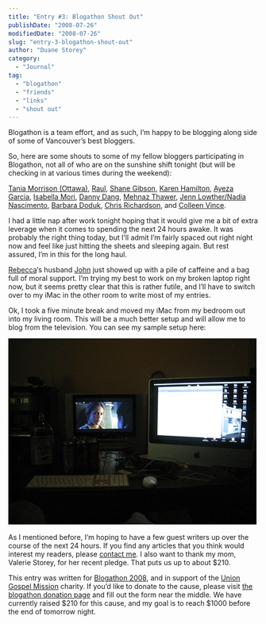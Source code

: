 ```yaml
---
title: "Entry #3: Blogathon Shout Out"
publishDate: "2008-07-26"
modifiedDate: "2008-07-26"
slug: "entry-3-blogathon-shout-out"
author: "Duane Storey"
category:
  - "Journal"
tag:
  - "blogathon"
  - "friends"
  - "links"
  - "shout out"
---
```


Blogathon is a team effort, and as such, I’m happy to be blogging along side of some of Vancouver’s best bloggers.

So, here are some shouts to some of my fellow bloggers participating in Blogathon, not all of who are on the sunshine shift tonight (but will be checking in at various times during the weekend):

[Tania Morrison (Ottawa)](http://whatusernameisnttaken.blogspot.com), [Raul](http://www.hummingbird604.com), [Shane Gibson](http://www.closingbigger.net), [Karen Hamilton](http://tinybites.ca), [Ayeza Garcia](http://balikbayanbox.pansitan.net), [Isabella Mori](http://moritherapy.org), [Danny Dang](http://dannydang.com), [Mehnaz Thawer](http://www.strawberryghetto.blogspot.com), [Jenn Lowther/Nadia Nascimento](http://www.invokemedia.com/blog), [Barbara Doduk](http://iamlove.blogspot.com), [Chris Richardson](http://www.tagga.com), and [Colleen Vince](http://353review.com).

I had a little nap after work tonight hoping that it would give me a bit of extra leverage when it comes to spending the next 24 hours awake. It was probably the right thing today, but I’ll admit I’m fairly spaced out right night now and feel like just hitting the sheets and sleeping again. But rest assured, I’m in this for the long haul.

[Rebecca](http://miss604.com)‘s husband [John](http://johnbollwitt.com) just showed up with a pile of caffeine and a bag full of moral support. I’m trying my best to work on my broken laptop right now, but it seems pretty clear that this is rather futile, and I’ll have to switch over to my iMac in the other room to write most of my entries.

Ok, I took a five minute break and moved my iMac from my bedroom out into my living room. This will be a much better setup and will allow me to blog from the television. You can see my sample setup here:

[![Blogging from home](_images/entry-3-blogathon-shout-out-1.jpg)](http://flickr.com/photos/duanestorey/2702456287/)

As I mentioned before, I’m hoping to have a few guest writers up over the course of the next 24 hours. If you find any articles that you think would interest my readers, please [contact me](http://www.migratorynerd.com/contact). I also want to thank my mom, Valerie Storey, for her recent pledge. That puts us up to about $210.

This entry was written for [Blogathon 2008](http://www.migratorynerd.com/tag/blogathon), and in support of the [Union Gospel Mission](http://ugm.ca) charity. If you’d like to donate to the cause, please visit [the blogathon donation page](http://miss604.com/blogathon) and fill out the form near the middle. We have currently raised $210 for this cause, and my goal is to reach $1000 before the end of tomorrow night.